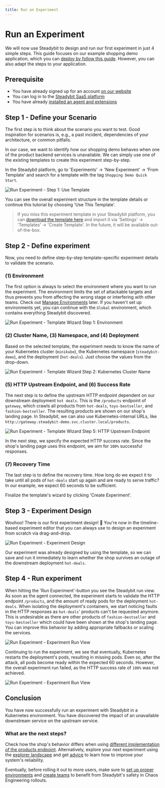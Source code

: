 ```yaml
---
title: Run an Experiment
---
```


# Run an Experiment

We will now use Steadybit to design and run our first experiment in just 4 simple steps.
This guide focuses on our example shopping demo application, which you can [deploy by follow this guide](../deploy-example-application/README.md).
However, you can also adapt the steps to your application.

## Prerequisite

* You have already signed up for an account [on our website](https://signup.steadybit.com)
* You can log in to the [Steadybit SaaS platform](https://platform.steadybit.com)
* You have already [installed an agent and extensions](../set-up-agents/README.md)

## Step 1 - Define your Scenario

The first step is to think about the scenario you want to test.
Good inspiration for scenarios is, e.g., a past incident, dependencies of your architecture, or common pitfalls.

In our case, we want to identify how our shopping demo behaves when one of the product backend services is unavailable.
We can simply use one of the existing templates to create this experiment step-by-step.

In the Steadybit platform, go to 'Experiments' -> 'New Experiment' -> 'From Template' and search for a template with the tag `Shopping Demo Quick Start`.

![Run Experiment - Step 1: Use Template](run-experiment-step-1.png)

You can see the overall experiment structure in the template details or continue this tutorial by choosing 'Use This Template'.

> If you miss this experiment template in your Steadybit platform, you can [download the template here](template.json) and import it via 'Settings' -> 'Templates' -> 'Create Template'.
> In the future, it will be available out-of-the-box.

## Step 2 - Define experiment

Now, you need to define step-by-step template-specific experiment details to validate the scenario.

### (1) Environment
The first option is always to select the environment where you want to run the experiment.
The environment limits the set of attackable targets and thus prevents you from affecting the wrong stage or interfering with other teams.
Check out [Manage Environments](install-and-configure/manage-environments) later.
If you haven't set up environments yet, you can continue with the `Global` environment, which contains everything Steadybit discovered.

![Run Experiment - Template Wizard Step 1: Environment](run-experiment-step-2.png)

### (2) Cluster Name, (3) Namespace, and (4) Deployment
Based on the selected template, the experiment needs to know the name of your Kubernetes cluster (`minikube`), the Kubernetes namespace (`steadybit-demo`), and the deployment (`hot-deals`).
Just choose the values from the drop-down.

![Run Experiment - Template Wizard Step 2: Kubernetes Cluster Name](run-experiment-step-3.png)

### (5) HTTP Upstream Endpoint, and (6) Success Rate
The next step is to define the upstream HTTP endpoint dependent on our downstream deployment `hot deals`.
This is the `/products` endpoint of `gateway`, which crawls all products from `hot-deals`, `toys-bestseller`, and `fashion-bestseller`.
The resulting products are shown on our shop's landing page.
In Steadybit, we can also use Kubernetes-internal URLs, like `http://gateway.steadybit-demo.svc.cluster.local/products`.

![Run Experiment - Template Wizard Step 5: HTTP Upstream Endpoint](run-experiment-step-4.png)

In the next step, we specify the expected HTTP success rate.
Since the shop's landing page uses this endpoint, we aim for `100%` successful responses.

### (7) Recovery Time
The last step is to define the recovery time.
How long do we expect it to take until all pods of `hot-deals` start up again and are ready to serve traffic? In our example, we expect 60 seconds to be sufficient.

Finalize the template's wizard by clicking 'Create Experiment'.

## Step 3 - Experiment Design
Woohoo!
There is our first experiment design! 🎉 You're now in the timeline-based experiment editor that you can always use to design an experiment from scratch via drag-and-drop.

![Run Experiment - Experiment Design](run-experiment-step-5.png)

Our experiment was already designed by using the template, so we can save and run it immediately to learn whether the shop survives an outage of the downstream deployment `hot-deals`.

## Step 4 - Run experiment
When hitting the 'Run Experiment'-button you see the Steadybit run view.
As soon as the agent connected, the experiment starts to validate the HTTP endpoint `/products`, and the amount of ready pods for the deployment `hot-deals`.
When isolating the deployment's containers, we start noticing faults in the HTTP responses as `hot-deals`' products can't be requested anymore.
This is undesirable as there are other products of `fashion-bestseller` and `toys-bestseller` which could have been shown at the shop's landing page.
You can improve this behavior by adding appropriate fallbacks or scaling the services.

![Run Experiment - Experiment Run View](run-experiment-step-6.png)

Continuing to run the experiment, we see that eventually, Kubernetes restarts the deployment's pods, resulting in missing pods.
Even so, after the attack, all pods become ready within the expected 60 seconds.
However, the overall experiment run failed, as the HTTP success rate of `100%` was not achieved.

![Run Experiment - Experiment Run View](run-experiment-step-7.png)

## Conclusion

You have now successfully run an experiment with Steadybit in a Kubernetes environment.
You have discovered the impact of an unavailable downstream service on the upstream service.

### What are the next steps?
Check how the shop's behavior differs when using [different implementation of the products endpoint](https://github.com/steadybit/shopping-demo?tab=readme-ov-file#products-rest-endpoint).
Alternatively, explore your next experiment using the [explorer landscape](use-steadybit/explorer/landscape) and get [advice](use-steadybit/explorer/advice) to learn how to improve your system's reliability.

Eventually, before rolling it out to more users, make sure to [set up proper environments](install-and-configure/manage-environments) and [create teams](install-and-configure/manage-teams-and-users) to benefit from Steadybit's safety in Chaos Engineering rollouts.